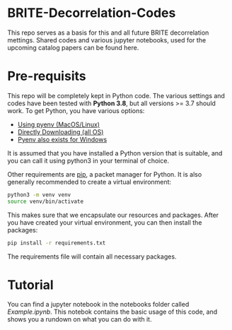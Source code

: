 # BRITE-Decorrelation-Codes

This repo serves as a basis for this and all future BRITE decorrelation mettings. Shared codes and various jupyter notebooks, used for the upcoming catalog papers can be found here.

# Pre-requisits

This repo will be completely kept in Python code. The various settings and codes have been tested with **Python 3.8**, but all versions >= 3.7 should work.
To get Python, you have various options:

- [Using pyenv (MacOS/Linux)](https://github.com/pyenv/pyenv)
- [Directly Downloading (all OS)](https://www.python.org/)
- [Pyenv also exists for Windows](https://github.com/pyenv-win/pyenv-win)

It is assumed that you have installed a Python version that is suitable, and you can call it using python3 in your terminal of choice.

Other requirements are [pip](https://pip.pypa.io/en/stable/installation/), a packet manager for Python. It is also generally 
recommended to create a virtual environment:

```bash
python3 -m venv venv
source venv/bin/activate
```

This makes sure that we encapsulate our resources and packages. After you have created your virtual environment, you can then 
install the packages:

```bash
pip install -r requirements.txt
```

The requirements file will contain all necessary packages.

# Tutorial

You can find a jupyter notebook in the notebooks folder called *Example.ipynb*. This notebok 
contains the basic usage of this code, and shows you a rundown on what you can do with it.